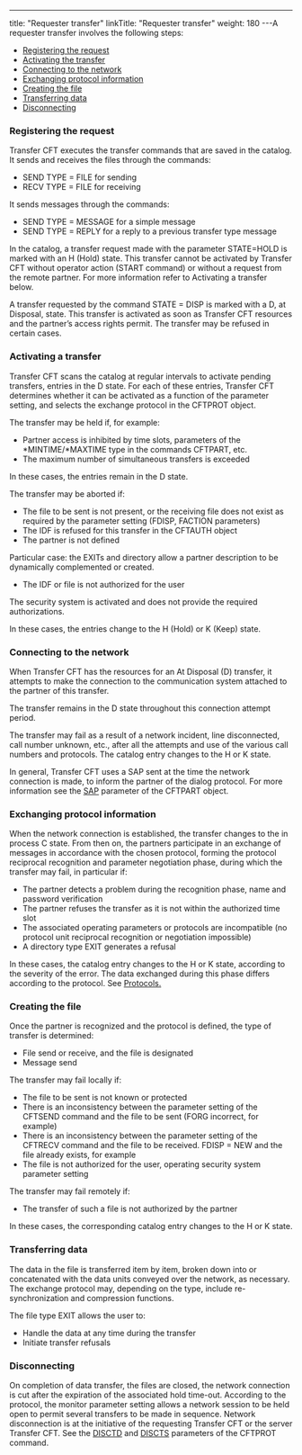 ---
title: "Requester  transfer"
linkTitle: "Requester transfer"
weight: 180
---A requester transfer involves the following steps:

- [Registering
    the request](#Registering_the_request)
- [Activating
    the transfer](#Activating_a_transfer)
- [Connecting
    to the network](#Connecting_to_the_network)
- [Exchanging
    protocol information](#Exchanging_protocol_information)
- [Creating
    the file](#Creating_the_file)
- [Transferring
    data](#Transferring_data)
- [Disconnecting](#Disconnecting)

<span id="Registering_the_request"></span>

### Registering the request

Transfer CFT executes the transfer commands that are saved
in the catalog. It sends and receives the files through the commands:

- SEND TYPE = FILE
    for sending
- RECV TYPE = FILE
    for receiving

It sends messages through the commands:

- SEND TYPE = MESSAGE
    for a simple message
- SEND TYPE = REPLY
    for a reply to a previous transfer type message

In the catalog, a transfer request made with the parameter STATE=HOLD
is marked with an H (Hold) state.
This transfer cannot be activated by Transfer CFT without operator action
(START command) or without a request from the remote partner. For more
information refer to Activating a transfer below.

A transfer requested by the command STATE = DISP is marked with a D,
at Disposal, state. This transfer
is activated as soon as Transfer CFT resources and the partner’s access
rights permit. The transfer may be refused in certain cases.

<span id="Activating_a_transfer"></span>

### Activating a transfer

Transfer CFT scans the catalog at regular intervals to activate pending
transfers, entries in the D state. For each of these entries, Transfer CFT
determines whether it can be activated as a function of the parameter
setting, and selects the exchange protocol in the CFTPROT object.

The transfer may be held if, for example:

- Partner access
    is inhibited by time slots, parameters of the \*MINTIME/\*MAXTIME type in
    the commands CFTPART, etc.
- The maximum number
    of simultaneous transfers is exceeded

In these cases, the entries remain in the D state.

The transfer may be aborted if:

- The file to be
    sent is not present, or the receiving file does not exist as required
    by the parameter setting (FDISP, FACTION parameters)
- The IDF is refused
    for this transfer in the CFTAUTH object
- The partner is
    not defined

Particular case: the EXITs and directory allow a partner
description to be dynamically complemented or created.

- The IDF or file
    is not authorized for the user

The security system is activated and does not provide the required authorizations.

In these cases, the entries change to the H (Hold) or K (Keep) state.

<span id="Connecting_to_the_network"></span>

### Connecting to the network

When Transfer CFT has the resources for an At Disposal (D) transfer,
it attempts to make the connection to the communication system attached
to the partner of this transfer.

The transfer remains in the D
state throughout this connection attempt period.

The transfer may fail as a result of a network incident, line disconnected,
call number unknown, etc., after all the attempts and use of the various
call numbers and protocols. The catalog entry changes to the H
or K state.

In general, Transfer CFT uses a SAP sent at the time the network
connection is made, to inform the partner of the dialog protocol. For
more information see the [SAP](../../../c_intro_userinterfaces/command_summary/parameter_intro/sap)
parameter of the CFTPART object.

<span id="Exchanging_protocol_information"></span>

### Exchanging protocol information

When the network connection is established, the transfer changes to
the in process C state. From then on, the partners participate in an exchange
of messages in accordance with the chosen protocol, forming the protocol
reciprocal recognition and parameter negotiation phase, during which the
transfer may fail, in particular if:

- The partner detects
    a problem during the recognition phase, name and password verification
- The partner refuses
    the transfer as it is not within the authorized time slot
- The associated
    operating parameters or protocols are incompatible (no protocol unit reciprocal
    recognition or negotiation impossible)
- A directory type
    EXIT generates a refusal

In these cases, the catalog entry changes to the H or K state, according
to the severity of the error. The data exchanged during this phase differs
according to the protocol. See [Protocols.](../../../protocols_start_here)

<span id="Creating_the_file"></span>

### Creating the file

Once the partner is recognized and the protocol is defined, the type
of transfer is determined:

- File send or receive,
    and the file is designated
- Message send

The transfer may fail locally if:

- The file to
    be sent is not known or protected
- There is an
    inconsistency between the parameter setting of the CFTSEND command and
    the file to be sent (FORG incorrect, for example)
- There is an
    inconsistency between the parameter setting of the CFTRECV command and
    the file to be received. FDISP = NEW and the file already exists, for
    example
- The file is
    not authorized for the user, operating security system parameter setting

The transfer may fail remotely if:

- The transfer
    of such a file is not authorized by the partner

In these cases, the corresponding catalog entry changes to the H or
K state.

<span id="Transferring_data"></span>

### Transferring data

The data in the file is transferred item by item, broken down into or
concatenated with the data units conveyed over the network, as necessary.
The exchange protocol may, depending on the type, include re-synchronization
and compression functions.

The file type EXIT allows the user to:

- Handle the data
    at any time during the transfer
- Initiate transfer
    refusals

<span id="Disconnecting"></span>

### Disconnecting

On completion of data transfer, the files are closed, the network connection
is cut after the expiration of the associated hold time-out. According
to the protocol, the monitor parameter setting allows a network session
to be held open to permit several transfers to be made in sequence. Network
disconnection is at the initiative of the requesting Transfer CFT or the server
Transfer CFT. See the [DISCTD](../../../c_intro_userinterfaces/command_summary/parameter_intro/disctd) and [DISCTS](../../../c_intro_userinterfaces/command_summary/parameter_intro/discts) parameters of the CFTPROT command.
